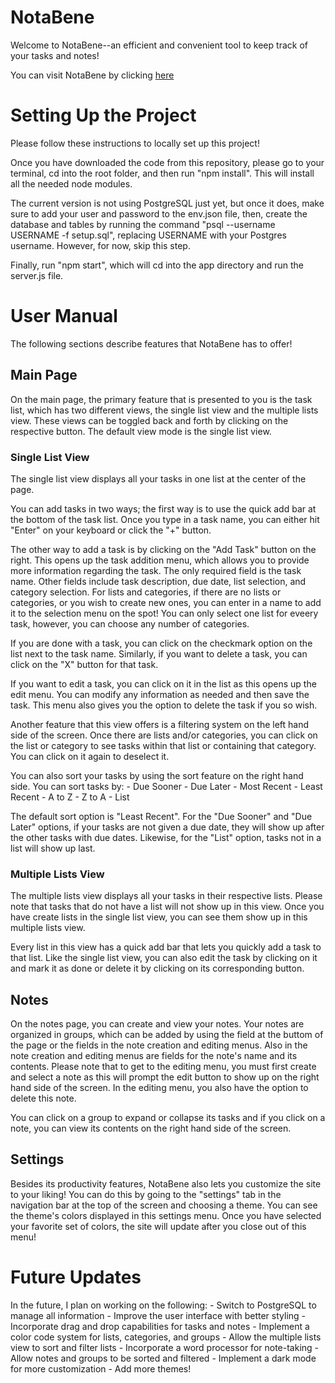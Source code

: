 # NotaBene
Welcome to NotaBene--an efficient and convenient tool to keep track of your tasks and notes!

You can visit NotaBene by clicking [here](http://notabene.us-east-2.elasticbeanstalk.com/)

# Setting Up the Project

Please follow these instructions to locally set up this project!

Once you have downloaded the code from this repository, please go to your terminal, cd into the root folder, and then run "npm install". This will install all the needed node modules. 

The current version is not using PostgreSQL just yet, but once it does, make sure to add your user and password to the env.json file, then, create the database and tables by running the command "psql --username USERNAME -f setup.sql", replacing USERNAME with your Postgres username. However, for now, skip this step.

Finally, run "npm start", which will cd into the app directory and run the server.js file.

# User Manual

The following sections describe features that NotaBene has to offer!

## Main Page

On the main page, the primary feature that is presented to you is the task list, which has two different views, the single list view and the multiple lists view. These views can be toggled back and forth by clicking on the respective button. The default view mode is the single list view.

### Single List View

The single list view displays all your tasks in one list at the center of the page. 

You can add tasks in two ways; the first way is to use the quick add bar at the bottom of the task list. Once you type in a task name, you can either hit "Enter" on your keyboard or click the "+" button. 

The other way to add a task is by clicking on the "Add Task" button on the right. This opens up the task addition menu, which allows you to provide more information regarding the task. The only required field is the task name. Other fields include task description, due date, list selection, and category selection. For lists and categories, if there are no lists or categories, or you wish to create new ones, you can enter in a name to add it to the selection menu on the spot! You can only select one list for eveery task, however, you can choose any number of categories.

If you are done with a task, you can click on the checkmark option on the list next to the task name. Similarly, if you want to delete a task, you can click on the "X" button for that task. 

If you want to edit a task, you can click on it in the list as this opens up the edit menu. You can modify any information as needed and then save the task. This menu also gives you the option to delete the task if you so wish.

Another feature that this view offers is a filtering system on the left hand side of the screen. Once there are lists and/or categories, you can click on the list or category to see tasks within that list or containing that category. You can click on it again to deselect it. 

You can also sort your tasks by using the sort feature on the right hand side. You can sort tasks by:
    - Due Sooner
    - Due Later
    - Most Recent
    - Least Recent
    - A to Z
    - Z to A
    - List

The default sort option is "Least Recent". For the "Due Sooner" and "Due Later" options, if your tasks are not given a due date, they will show up after the other tasks with due dates. Likewise, for the "List" option, tasks not in a list will show up last.

### Multiple Lists View

The multiple lists view displays all your tasks in their respective lists. Please note that tasks that do not have a list will not show up in this view. Once you have create lists in the single list view, you can see them show up in this multiple lists view.

Every list in this view has a quick add bar that lets you quickly add a task to that list. Like the single list view, you can also edit the task by clicking on it and mark it as done or delete it by clicking on its corresponding button.

## Notes

On the notes page, you can create and view your notes. Your notes are organized in groups, which can be added by using the field at the buttom of the page or the fields in the note creation and editing menus. Also in the note creation and editing menus are fields for the note's name and its contents. Please note that to get to the editing menu, you must first create and select a note as this will prompt the edit button to show up on the right hand side of the screen. In the editing menu, you also have the option to delete this note.

You can click on a group to expand or collapse its tasks and if you click on a note, you can view its contents on the right hand side of the screen.

## Settings

Besides its productivity features, NotaBene also lets you customize the site to your liking! You can do this by going to the "settings" tab in the navigation bar at the top of the screen and choosing a theme. You can see the theme's colors displayed in this settings menu. Once you have selected your favorite set of colors, the site will update after you close out of this menu!

# Future Updates

In the future, I plan on working on the following:
    - Switch to PostgreSQL to manage all information 
    - Improve the user interface with better styling
    - Incorporate drag and drop capabilities for tasks and notes
    - Implement a color code system for lists, categories, and groups
    - Allow the multiple lists view to sort and filter lists
    - Incorporate a word processor for note-taking
    - Allow notes and groups to be sorted and filtered
    - Implement a dark mode for more customization
    - Add more themes!